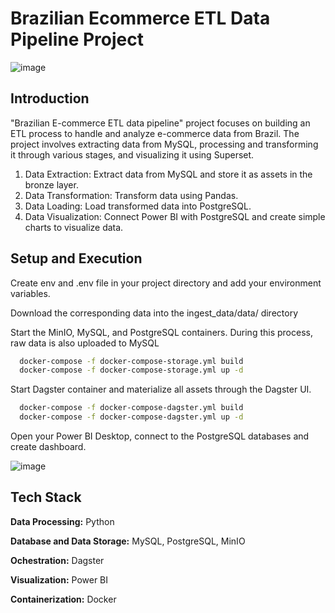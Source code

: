 # Brazilian Ecommerce ETL Data Pipeline Project

![image](https://github.com/user-attachments/assets/9b43f4e0-ca4b-475f-be08-8fe9a994c2fb)


## Introduction
"Brazilian E-commerce ETL data pipeline" project focuses on building an ETL process to handle and analyze e-commerce data from Brazil. The project involves extracting data from MySQL, processing and transforming it through various stages, and visualizing it using Superset. 
1. Data Extraction: Extract data from MySQL and store it as assets in the bronze layer.
2. Data Transformation: Transform data using Pandas.
3. Data Loading: Load transformed data into PostgreSQL.
4. Data Visualization: Connect Power BI with PostgreSQL and create simple charts to visualize data.


## Setup and Execution

Create env and .env file in your project directory and add your environment variables.

Download the corresponding data into the ingest_data/data/ directory

Start the MinIO, MySQL, and PostgreSQL containers. During this process, raw data is also uploaded to MySQL

``` bash
  docker-compose -f docker-compose-storage.yml build
  docker-compose -f docker-compose-storage.yml up -d
```
Start Dagster container and materialize all assets through the Dagster UI.
``` bash
  docker-compose -f docker-compose-dagster.yml build
  docker-compose -f docker-compose-dagster.yml up -d
```
Open your Power BI Desktop, connect to the PostgreSQL databases and create dashboard.

![image](https://github.com/user-attachments/assets/8b180003-fe41-4ccd-97cd-58c5441607ae)


## Tech Stack

**Data Processing:** Python

**Database and Data Storage:** MySQL, PostgreSQL, MinIO

**Ochestration:** Dagster

**Visualization:** Power BI

**Containerization:** Docker


